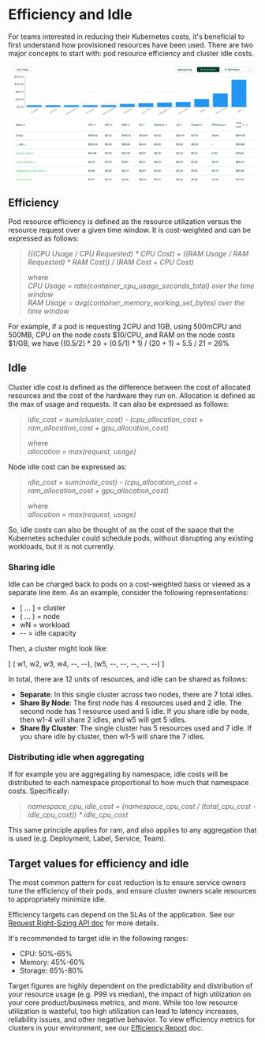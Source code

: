 # Efficiency and Idle

For teams interested in reducing their Kubernetes costs, it's beneficial to first understand how provisioned resources have been used. There are two major concepts to start with: pod resource efficiency and cluster idle costs.

![The Allocations view aggregated by namespace, which shows efficiency & idle](/images/efficiency-idle.png)

## Efficiency

Pod resource efficiency is defined as the resource utilization versus the resource request over a given time window. It is cost-weighted and can be expressed as follows:

> _(((CPU Usage / CPU Requested) \* CPU Cost) + ((RAM Usage / RAM Requested) \* RAM Cost)) / (RAM Cost + CPU Cost)_
>
> where\
> _CPU Usage = rate(container\_cpu\_usage\_seconds\_total) over the time window_\
> _RAM Usage = avg(container\_memory\_working\_set\_bytes) over the time window_

For example, if a pod is requesting 2CPU and 1GB, using 500mCPU and 500MB, CPU on the node costs $10/CPU, and RAM on the node costs $1/GB, we have ((0.5/2) \* 20 + (0.5/1) \* 1) / (20 + 1) = 5.5 / 21 = 26%

## Idle

Cluster idle cost is defined as the difference between the cost of allocated resources and the cost of the hardware they run on. Allocation is defined as the max of usage and requests. It can also be expressed as follows:

> _idle\_cost = sum(cluster\_cost) - (cpu\_allocation\_cost + ram\_allocation\_cost + gpu\_allocation\_cost)_
>
> where\
> _allocation = max(request, usage)_

Node idle cost can be expressed as:

> _idle\_cost = sum(node\_cost) - (cpu\_allocation\_cost + ram\_allocation\_cost + gpu\_allocation\_cost)_
>
> where\
> _allocation = max(request, usage)_

So, idle costs can also be thought of as the cost of the space that the Kubernetes scheduler could schedule pods, without disrupting any existing workloads, but it is not currently.

### Sharing idle

Idle can be charged back to pods on a cost-weighted basis or viewed as a separate line item. As an example, consider the following representations:

* \[ ... ] = cluster
* ( ... ) = node
* wN = workload
* \-- = idle capacity

Then, a cluster might look like:

\[ ( w1, w2, w3, w4, --, --), (w5, --, --, --, --, --) ]

In total, there are 12 units of resources, and idle can be shared as follows:

* **Separate**: In this single cluster across two nodes, there are 7 total idles.
* **Share By Node**: The first node has 4 resources used and 2 idle. The second node has 1 resource used and 5 idle. If you share idle by node, then w1-4 will share 2 idles, and w5 will get 5 idles.
* **Share By Cluster**: The single cluster has 5 resources used and 7 idle. If you share idle by cluster, then w1-5 will share the 7 idles.

### Distributing idle when aggregating

If for example you are aggregating by namespace, idle costs will be distributed to each namespace proportional to how much that namespace costs. Specifically:

> _namespace\_cpu\_idle\_cost = (namespace\_cpu\_cost / (total\_cpu\_cost - idle\_cpu\_cost)) \* idle\_cpu\_cost_

This same principle applies for ram, and also applies to any aggregation that is used (e.g. Deployment, Label, Service, Team).

## Target values for efficiency and idle

The most common pattern for cost reduction is to ensure service owners tune the efficiency of their pods, and ensure cluster owners scale resources to appropriately minimize idle.

Efficiency targets can depend on the SLAs of the application. See our [Request Right-Sizing API doc](/apis/savings-apis/api-request-right-sizing-v2.md) for more details.

It's recommended to target idle in the following ranges:

* CPU: 50%-65%
* Memory: 45%-60%
* Storage: 65%-80%

Target figures are highly dependent on the predictability and distribution of your resource usage (e.g. P99 vs median), the impact of high utilization on your core product/business metrics, and more. While too low resource utilization is wasteful, too high utilization can lead to latency increases, reliability issues, and other negative behavior. To view efficiency metrics for clusters in your environment, see our [Efficiency Report](/using-kubecost/navigating-the-kubecost-ui/efficiency.md) doc.
